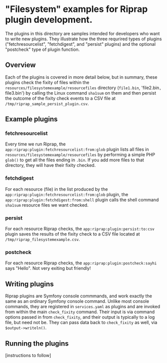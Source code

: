 # "Filesystem" examples for Riprap plugin development.

The plugins in this directory are samples intended for developers who want to write new plugins. They illustrate how the three requrired types of plugins ("fetchresourcelist", "fetchdigest", and "persist" plugins) and the optional "postcheck" type of plugin function.

## Overview

Each of the plugins is covered in more detail below, but in summary, these plugins check the fixity of files within the `resources/filesystemexample/resourcefiles` directory (`file1.bin`, 'file2.bin`, `file3.bin') by calling the Linux command `sha1sum` on them and then persist the outcome of the fixity check events to a CSV file at `/tmp/riprap_sample_persist_plugin.csv`.

## Example plugins

### fetchresourcelist

Every time we run Riprap, the `app:riprap:plugin:fetchresourcelist:from:glob` plugin lists all files in `resources/filesystemexample/resourcefiles` by performing a simple PHP `glob()` to get all the files ending in `.bin`. If you add more files to that directory, they will have their fixity checked.

### fetchdigest

For each resource (file) in the list produced by the `app:riprap:plugin:fetchresourcelist:from:glob` plugin, the `app:riprap:plugin:fetchdigest:from:shell` plugin calls the shell command `sha1sum` resource files we want checked.

### persist

For each resource Riprap checks, the `app:riprap:plugin:persist:to:csv` plugin saves the results of the fixity check to a CSV file located at `/tmp/riprap_filesystemexample.csv`.

### postcheck

For each resource Riprap checks, the `app:riprap:plugin:postcheck:sayhi` says "Hello". Not very exiting but friendly!

## Writing plugins

Riprap plugins are Symfony console commmands, and work exactly the same as an ordinary Symfony console command. Unlike most console commands, they are registered in `services.yaml` as plugins and are invoked from within the main `check_fixity` command. Their input is via command options passed in from `check_fixity`, and their output is typically to a log file, but need not be. They can pass data back to `check_fixity` as well, via `$output->writeln()`.

## Running the plugins

[instructions to follow]
